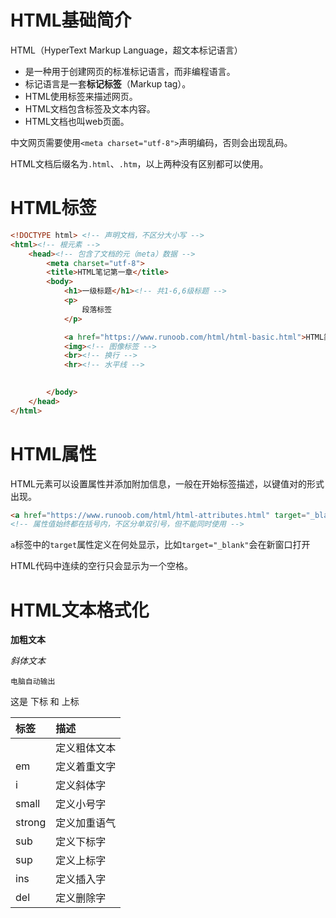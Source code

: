 # HTML基础简介

HTML（HyperText Markup Language，超文本标记语言）

- 是一种用于创建网页的标准标记语言，而非编程语言。
- 标记语言是一套**标记标签**（Markup tag）。
- HTML使用标签来描述网页。
- HTML文档包含标签及文本内容。
- HTML文档也叫web页面。

中文网页需要使用`<meta charset="utf-8">`声明编码，否则会出现乱码。

HTML文档后缀名为`.html`、`.htm`，以上两种没有区别都可以使用。

# HTML标签

```html
<!DOCTYPE html> <!-- 声明文档，不区分大小写 -->
<html><!-- 根元素 -->
    <head><!-- 包含了文档的元（meta）数据 -->
        <meta charset="utf-8">
        <title>HTML笔记第一章</title>
        <body>
            <h1>一级标题</h1><!-- 共1-6,6级标题 -->
            <p>
                段落标签
            </p>

            <a href="https://www.runoob.com/html/html-basic.html">HTML简介</a><!-- 超链接 -->
            <img><!-- 图像标签 -->
            <br><!-- 换行 -->
            <hr><!-- 水平线 -->

            
        </body>
    </head>
</html>
```

# HTML属性

HTML元素可以设置属性并添加附加信息，一般在开始标签描述，以键值对的形式出现。

```html
<a href="https://www.runoob.com/html/html-attributes.html" target="_blank">HTML属性</a>
<!-- 属性值始终都在括号内，不区分单双引号，但不能同时使用 -->
```
`a`标签中的`target`属性定义在何处显示，比如`target="_blank"`会在新窗口打开

HTML代码中连续的空行只会显示为一个空格。

# HTML文本格式化

**加粗文本**

*斜体文本*

```
电脑自动输出
```

这是 下标 和 上标

| 标签   | 描述         |
| :----- | :----------- |
| <b>    | 定义粗体文本 |
| em     | 定义着重文字 |
| i      | 定义斜体字   |
| small  | 定义小号字   |
| strong | 定义加重语气 |
| sub    | 定义下标字   |
| sup    | 定义上标字   |
| ins    | 定义插入字   |
| del    | 定义删除字   |




